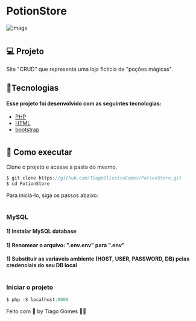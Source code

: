 # PotionStore

![image](https://github.com/user-attachments/assets/3ad312fd-3efc-4881-b4ee-b1974f5f9680)



# <h2>💻 Projeto</h2>

Site "CRUD" que representa uma loja ficticia de "poções mágicas".

<h2>🧪Tecnologias</h2>
<h4>Esse projeto foi desenvolvido com as seguintes tecnologias: </h4>

* [PHP](https://www.php.net)
* [HTML](https://developer.mozilla.org/pt-BR/docs/Web/html)
* [bootstrap](https://getbootstrap.com)

# <h2>🚀 Como executar</h2>
Clone o projeto e acesse a pasta do mesmo.

```javascript
$ git clone https://github.com/TiagoOliveiraGomes/PotionStore.git
$ cd PotionStore
```
Para iniciá-lo, siga os passos abaixo:
# <h3>MySQL</h3>
<h4>1) Instalar MySQL database</h4>
<h4>1) Renomear o arquivo: ".env.env" para ".env"</h4>
<h4>1) Substituir as variaveis ambiente (HOST, USER, PASSWORD, DB) pelas credenciais do seu DB local</h4>

# <h3>Iniciar o projeto</h3>
```javascript
$ php -S localhost:8000
```


Feito com 🧡 by Tiago Gomes 👋🏻 
